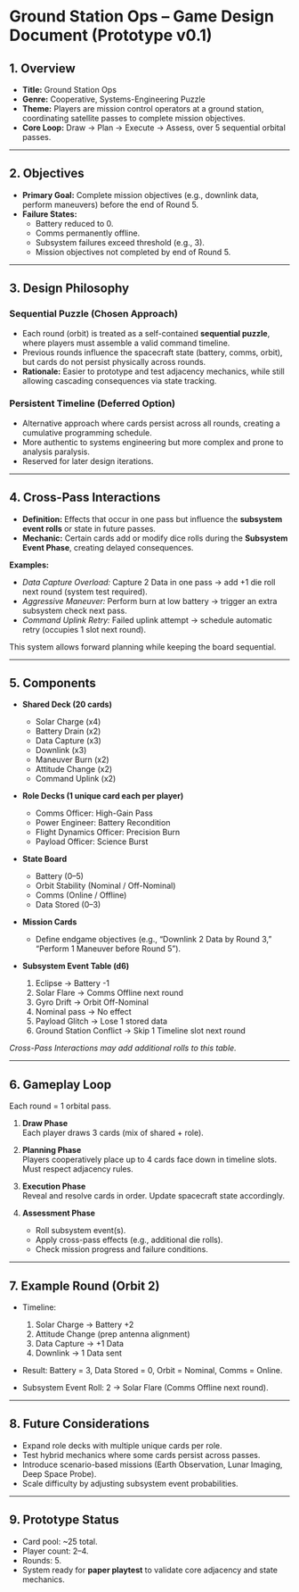# Ground Station Ops – Game Design Document (Prototype v0.1)

## 1. Overview
- **Title:** Ground Station Ops  
- **Genre:** Cooperative, Systems-Engineering Puzzle  
- **Theme:** Players are mission control operators at a ground station, coordinating satellite passes to complete mission objectives.  
- **Core Loop:** Draw → Plan → Execute → Assess, over 5 sequential orbital passes.  

---

## 2. Objectives
- **Primary Goal:** Complete mission objectives (e.g., downlink data, perform maneuvers) before the end of Round 5.  
- **Failure States:**  
  - Battery reduced to 0.  
  - Comms permanently offline.  
  - Subsystem failures exceed threshold (e.g., 3).  
  - Mission objectives not completed by end of Round 5.  

---

## 3. Design Philosophy
### Sequential Puzzle (Chosen Approach)
- Each round (orbit) is treated as a self-contained **sequential puzzle**, where players must assemble a valid command timeline.  
- Previous rounds influence the spacecraft state (battery, comms, orbit), but cards do not persist physically across rounds.  
- **Rationale:** Easier to prototype and test adjacency mechanics, while still allowing cascading consequences via state tracking.  

### Persistent Timeline (Deferred Option)
- Alternative approach where cards persist across all rounds, creating a cumulative programming schedule.  
- More authentic to systems engineering but more complex and prone to analysis paralysis.  
- Reserved for later design iterations.  

---

## 4. Cross-Pass Interactions
- **Definition:** Effects that occur in one pass but influence the **subsystem event rolls** or state in future passes.  
- **Mechanic:** Certain cards add or modify dice rolls during the **Subsystem Event Phase**, creating delayed consequences.  

**Examples:**
- *Data Capture Overload:* Capture 2 Data in one pass → add +1 die roll next round (system test required).  
- *Aggressive Maneuver:* Perform burn at low battery → trigger an extra subsystem check next pass.  
- *Command Uplink Retry:* Failed uplink attempt → schedule automatic retry (occupies 1 slot next round).  

This system allows forward planning while keeping the board sequential.

---

## 5. Components
- **Shared Deck (20 cards)**  
  - Solar Charge (x4)  
  - Battery Drain (x2)  
  - Data Capture (x3)  
  - Downlink (x3)  
  - Maneuver Burn (x2)  
  - Attitude Change (x2)  
  - Command Uplink (x2)  

- **Role Decks (1 unique card each per player)**  
  - Comms Officer: High-Gain Pass  
  - Power Engineer: Battery Recondition  
  - Flight Dynamics Officer: Precision Burn  
  - Payload Officer: Science Burst  

- **State Board**  
  - Battery (0–5)  
  - Orbit Stability (Nominal / Off-Nominal)  
  - Comms (Online / Offline)  
  - Data Stored (0–3)  

- **Mission Cards**  
  - Define endgame objectives (e.g., “Downlink 2 Data by Round 3,” “Perform 1 Maneuver before Round 5”).  

- **Subsystem Event Table (d6)**  
  1. Eclipse → Battery -1  
  2. Solar Flare → Comms Offline next round  
  3. Gyro Drift → Orbit Off-Nominal  
  4. Nominal pass → No effect  
  5. Payload Glitch → Lose 1 stored data  
  6. Ground Station Conflict → Skip 1 Timeline slot next round  

*Cross-Pass Interactions may add additional rolls to this table.*

---

## 6. Gameplay Loop
Each round = 1 orbital pass.

1. **Draw Phase**  
   Each player draws 3 cards (mix of shared + role).  

2. **Planning Phase**  
   Players cooperatively place up to 4 cards face down in timeline slots. Must respect adjacency rules.  

3. **Execution Phase**  
   Reveal and resolve cards in order. Update spacecraft state accordingly.  

4. **Assessment Phase**  
   - Roll subsystem event(s).  
   - Apply cross-pass effects (e.g., additional die rolls).  
   - Check mission progress and failure conditions.  

---

## 7. Example Round (Orbit 2)
- Timeline:  
  1. Solar Charge → Battery +2  
  2. Attitude Change (prep antenna alignment)  
  3. Data Capture → +1 Data  
  4. Downlink → 1 Data sent  

- Result: Battery = 3, Data Stored = 0, Orbit = Nominal, Comms = Online.  
- Subsystem Event Roll: 2 → Solar Flare (Comms Offline next round).  

---

## 8. Future Considerations
- Expand role decks with multiple unique cards per role.  
- Test hybrid mechanics where some cards persist across passes.  
- Introduce scenario-based missions (Earth Observation, Lunar Imaging, Deep Space Probe).  
- Scale difficulty by adjusting subsystem event probabilities.  

---

## 9. Prototype Status
- Card pool: ~25 total.  
- Player count: 2–4.  
- Rounds: 5.  
- System ready for **paper playtest** to validate core adjacency and state mechanics.  

